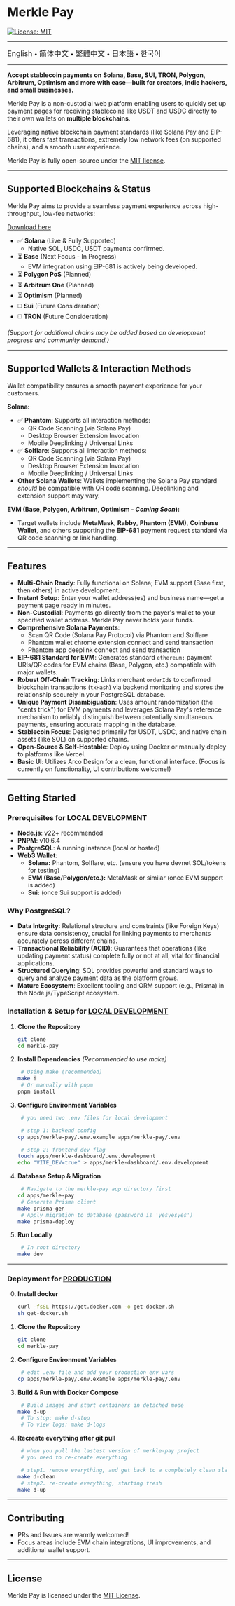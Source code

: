# Merkle Pay

[![License: MIT](https://img.shields.io/badge/License-MIT-yellow.svg)](LICENSE)

---

<a href="README.md" style="text-decoration: none;"><span style="font-size: larger;">English</span></a> <span> • </span>
<a href="README_zh-CN.md" style="text-decoration: none;"><span style="font-size: larger;">简体中文</span></a> <span> • </span>
<a href="README_zh-TW.md" style="text-decoration: none;"><span style="font-size: larger;">繁體中文</span></a> <span> • </span>
<a href="README_jp.md" style="text-decoration: none;"><span style="font-size: larger;">日本語</span></a><span> • </span>
<a href="README_kr.md" style="text-decoration: none;"><span style="font-size: larger;">한국어</span></a>

---

**Accept stablecoin payments on Solana, Base, SUI, TRON, Polygon, Arbitrum, Optimism and more with ease—built for creators, indie hackers, and small businesses.**

Merkle Pay is a non-custodial web platform enabling users to quickly set up payment pages for receiving stablecoins like USDT and USDC directly to their own wallets on **multiple blockchains**.

Leveraging native blockchain payment standards (like Solana Pay and EIP-681), it offers fast transactions, extremely low network fees (on supported chains), and a smooth user experience.

Merkle Pay is fully open-source under the [MIT license](LICENSE).

---

## Supported Blockchains & Status

Merkle Pay aims to provide a seamless payment experience across high-throughput, low-fee networks:

[Download here](https://github.com/cemekastevenbaker/merkle-pay/releases)

- ✅ **Solana** (Live & Fully Supported)
  - Native SOL, USDC, USDT payments confirmed.
- ⏳ **Base** (Next Focus - In Progress)
  - EVM integration using EIP-681 is actively being developed.
- ⏳ **Polygon PoS** (Planned)
- ⏳ **Arbitrum One** (Planned)
- ⏳ **Optimism** (Planned)
- ◻️ **Sui** (Future Consideration)
- ◻️ **TRON** (Future Consideration)

_(Support for additional chains may be added based on development progress and community demand.)_

---

## Supported Wallets & Interaction Methods

Wallet compatibility ensures a smooth payment experience for your customers.

**Solana:**

- ✅ **Phantom**: Supports all interaction methods:
  - QR Code Scanning (via Solana Pay)
  - Desktop Browser Extension Invocation
  - Mobile Deeplinking / Universal Links
- ✅ **Solflare**: Supports all interaction methods:
  - QR Code Scanning (via Solana Pay)
  - Desktop Browser Extension Invocation
  - Mobile Deeplinking / Universal Links
- **Other Solana Wallets**: Wallets implementing the Solana Pay standard _should_ be compatible with QR code scanning. Deeplinking and extension support may vary.

**EVM (Base, Polygon, Arbitrum, Optimism - _Coming Soon_):**

- Target wallets include **MetaMask**, **Rabby**, **Phantom (EVM)**, **Coinbase Wallet**, and others supporting the **EIP-681** payment request standard via QR code scanning or link handling.

---

## Features

- **Multi-Chain Ready**: Fully functional on Solana; EVM support (Base first, then others) in active development.
- **Instant Setup**: Enter your wallet address(es) and business name—get a payment page ready in minutes.
- **Non-Custodial**: Payments go directly from the payer's wallet to your specified wallet address. Merkle Pay never holds your funds.
- **Comprehensive Solana Payments**:
  - Scan QR Code (Solana Pay Protocol) via Phantom and Solflare
  - Phantom wallet chrome extension connect and send transaction
  - Phantom app deeplink connect and send transaction
- **EIP-681 Standard for EVM**: Generates standard `ethereum:` payment URIs/QR codes for EVM chains (Base, Polygon, etc.) compatible with major wallets.
- **Robust Off-Chain Tracking**: Links merchant `orderId`s to confirmed blockchain transactions (`txHash`) via backend monitoring and stores the relationship securely in your PostgreSQL database.
- **Unique Payment Disambiguation**: Uses amount randomization (the "cents trick") for EVM payments and leverages Solana Pay's reference mechanism to reliably distinguish between potentially simultaneous payments, ensuring accurate mapping in the database.
- **Stablecoin Focus**: Designed primarily for USDT, USDC, and native chain assets (like SOL) on supported chains.
- **Open-Source & Self-Hostable**: Deploy using Docker or manually deploy to platforms like Vercel.
- **Basic UI**: Utilizes Arco Design for a clean, functional interface. (Focus is currently on functionality, UI contributions welcome!)

---

## Getting Started

### Prerequisites for LOCAL DEVELOPMENT

- **Node.js**: v22+ recommended
- **PNPM**: v10.6.4
- **PostgreSQL**: A running instance (local or hosted)
- **Web3 Wallet**:
  - **Solana:** Phantom, Solflare, etc. (ensure you have devnet SOL/tokens for testing)
  - **EVM (Base/Polygon/etc.):** MetaMask or similar (once EVM support is added)
  - **Sui:** (once Sui support is added)

### Why PostgreSQL?

- **Data Integrity**: Relational structure and constraints (like Foreign Keys) ensure data consistency, crucial for linking payments to merchants accurately across different chains.
- **Transactional Reliability (ACID)**: Guarantees that operations (like updating payment status) complete fully or not at all, vital for financial applications.
- **Structured Querying**: SQL provides powerful and standard ways to query and analyze payment data as the platform grows.
- **Mature Ecosystem**: Excellent tooling and ORM support (e.g., Prisma) in the Node.js/TypeScript ecosystem.

### Installation & Setup for <u>LOCAL DEVELOPMENT</u>

1.  **Clone the Repository**

    ```bash
    git clone 
    cd merkle-pay
    ```

2.  **Install Dependencies**
    _(Recommended to use make)_

    ```bash
     # Using make (recommended)
    make i
     # Or manually with pnpm
    pnpm install
    ```

3.  **Configure Environment Variables**

    ```bash
     # you need two .env files for local development

     # step 1: backend config
    cp apps/merkle-pay/.env.example apps/merkle-pay/.env

     # step 2: frontend dev flag
    touch apps/merkle-dashboard/.env.development
    echo "VITE_DEV=true" > apps/merkle-dashboard/.env.development
    ```

4.  **Database Setup & Migration**

    ```bash
     # Navigate to the merkle-pay app directory first
    cd apps/merkle-pay
     # Generate Prisma client
    make prisma-gen
     # Apply migration to database (password is 'yesyesyes')
    make prisma-deploy
    ```

5.  **Run Locally**
    ```bash
     # In root directory
    make dev
    ```

---

### Deployment for <u>PRODUCTION</u>

0.  **Install docker**

    ```bash
    curl -fsSL https://get.docker.com -o get-docker.sh
    sh get-docker.sh
    ```

1.  **Clone the Repository**

    ```bash
    git clone 
    cd merkle-pay
    ```

2.  **Configure Environment Variables**

    ```bash
     # edit .env file and add your production env vars
    cp apps/merkle-pay/.env.example apps/merkle-pay/.env
    ```

3.  **Build & Run with Docker Compose**

    ```bash
     # Build images and start containers in detached mode
    make d-up
     # To stop: make d-stop
     # To view logs: make d-logs
    ```

4.  **Recreate everything after git pull**

    ```bash
     # when you pull the lastest version of merkle-pay project
     # you need to re-create everything

     # step1. remove everything, and get back to a completely clean slate
    make d-clean
     # step2. re-create everything, starting fresh
    make d-up
    ```

---

## Contributing

- PRs and Issues are warmly welcomed!
- Focus areas include EVM chain integrations, UI improvements, and additional wallet support.

---

## License

Merkle Pay is licensed under the [MIT License](LICENSE).
